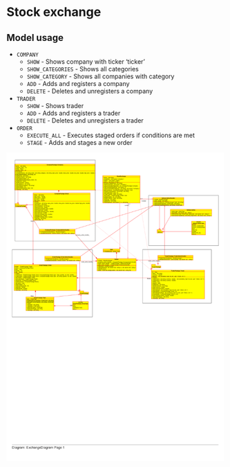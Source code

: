 # Stock exchange


## Model usage
* `COMPANY`
    * `SHOW` - Shows company with ticker ‘ticker’
    * `SHOW_CATEGORIES` - Shows all categories
    * `SHOW_CATEGORY` - Shows all companies with category
    * `ADD` - Adds and registers a company
    * `DELETE` - Deletes and unregisters a company
* `TRADER`
    * `SHOW` - Shows trader
    * `ADD` - Adds and registers a trader
    * `DELETE` - Deletes and unregisters a trader
* `ORDER`
    * `EXECUTE_ALL` - Executes staged orders if conditions are met
    * `STAGE` - Adds and stages a new order


![](./ExchangeUML-1.png)
